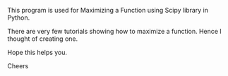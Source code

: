 This program is used for Maximizing a Function using Scipy library in Python.

There are very few tutorials showing how to maximize a function. Hence I thought of creating one.

Hope this helps you.

Cheers


